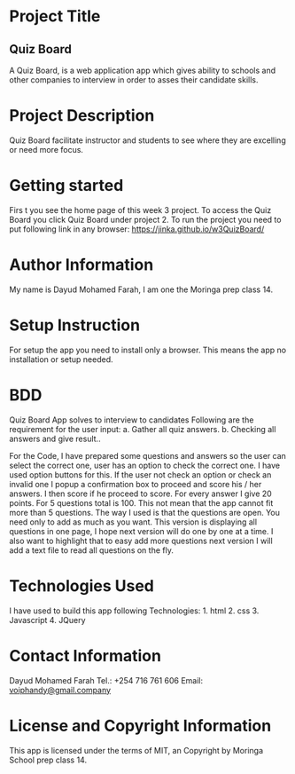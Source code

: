 # Project Title

## Quiz Board

  A Quiz Board, is a web application app which gives ability to schools and other companies to interview in order to asses their candidate skills.  

# Project Description

Quiz Board facilitate instructor and students to see where they are excelling or need more focus.

# Getting started

 Firs
 t you see the home page of this week 3 project. To access the Quiz Board you click Quiz Board under project 2.
 To run the project you need to put following link in any browser: <https://jinka.github.io/w3QuizBoard/>

# Author Information

My name is Dayud Mohamed Farah, I am one the Moringa prep class 14.

# Setup Instruction

For setup the app you need to install only a browser. This means the app no installation or setup needed.

# BDD

Quiz Board App solves to interview to candidates Following are the requirement for the user input:
a. Gather all quiz answers.
b. Checking all answers and give result..

For the Code, I have prepared some questions and answers so the user can select the correct one, user has an option to check the correct one. I have used option buttons for this. If the user not check an option or check an invalid one I popup a confirmation box to proceed and score his / her answers. I then score if he proceed to score. For every answer I give 20 points. For 5 questions total is 100.
This not mean that the app cannot fit more than 5 questions. The way I used is that the questions are open. You need only to add as much as you want. This version is displaying all questions in one page, I hope next version will do one by one at a time. I also want to highlight that to easy  add more questions next version I will add a text file to read all questions on the fly.

# Technologies Used
I have used to build this app following Technologies:
1\. html
2\. css
3\. Javascript
4\. JQuery

# Contact Information

Dayud Mohamed Farah
Tel.: +254 716 761 606
Email: voiphandy@gmail.company

# License and Copyright Information

This app is licensed under the terms of MIT, an Copyright by Moringa School prep class 14.
